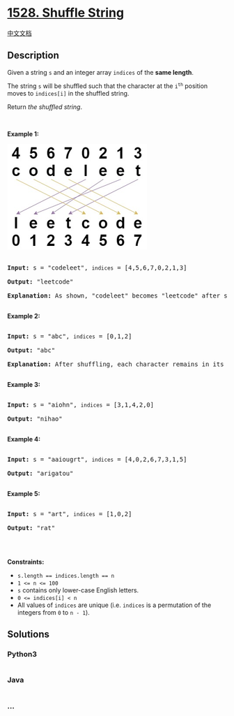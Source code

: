 # [1528. Shuffle String](https://leetcode.com/problems/shuffle-string)

[中文文档](/solution/1500-1599/1528.Shuffle%20String/README.md)

## Description

<p>Given a string <code>s</code>&nbsp;and an integer array <code>indices</code> of the <strong>same length</strong>.</p>

<p>The string <code>s</code> will be shuffled such that the character at the <code>i<sup>th</sup></code> position moves to&nbsp;<code>indices[i]</code> in the shuffled string.</p>

<p>Return <em>the shuffled string</em>.</p>

<p>&nbsp;</p>

<p><strong>Example 1:</strong></p>

![](./images/q1.jpg)

<pre>

<strong>Input:</strong> s = &quot;codeleet&quot;, <code>indices</code> = [4,5,6,7,0,2,1,3]

<strong>Output:</strong> &quot;leetcode&quot;

<strong>Explanation:</strong> As shown, &quot;codeleet&quot; becomes &quot;leetcode&quot; after shuffling.

</pre>

<p><strong>Example 2:</strong></p>

<pre>

<strong>Input:</strong> s = &quot;abc&quot;, <code>indices</code> = [0,1,2]

<strong>Output:</strong> &quot;abc&quot;

<strong>Explanation:</strong> After shuffling, each character remains in its position.

</pre>

<p><strong>Example 3:</strong></p>

<pre>

<strong>Input:</strong> s = &quot;aiohn&quot;, <code>indices</code> = [3,1,4,2,0]

<strong>Output:</strong> &quot;nihao&quot;

</pre>

<p><strong>Example 4:</strong></p>

<pre>

<strong>Input:</strong> s = &quot;aaiougrt&quot;, <code>indices</code> = [4,0,2,6,7,3,1,5]

<strong>Output:</strong> &quot;arigatou&quot;

</pre>

<p><strong>Example 5:</strong></p>

<pre>

<strong>Input:</strong> s = &quot;art&quot;, <code>indices</code> = [1,0,2]

<strong>Output:</strong> &quot;rat&quot;

</pre>

<p>&nbsp;</p>

<p><strong>Constraints:</strong></p>

<ul>
	<li><code>s.length == indices.length == n</code></li>
	<li><code>1 &lt;= n &lt;= 100</code></li>
	<li><code>s</code> contains only lower-case English letters.</li>
	<li><code>0 &lt;= indices[i] &lt;&nbsp;n</code></li>
	<li>All values of <code>indices</code> are unique (i.e. <code>indices</code> is a permutation of the integers from <code>0</code> to <code>n - 1</code>).</li>
</ul>

## Solutions

<!-- tabs:start -->

### **Python3**

```python

```

### **Java**

```java

```

### **...**

```

```

<!-- tabs:end -->
